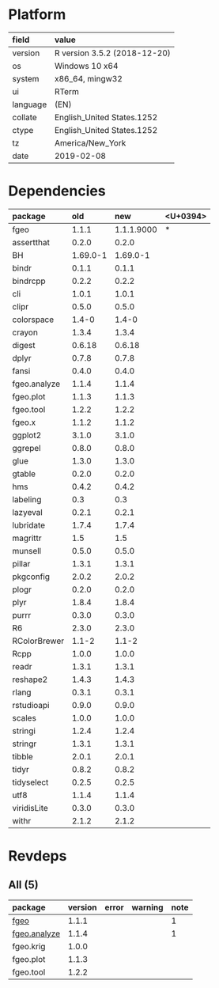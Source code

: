 # Platform

|field    |value                        |
|:--------|:----------------------------|
|version  |R version 3.5.2 (2018-12-20) |
|os       |Windows 10 x64               |
|system   |x86_64, mingw32              |
|ui       |RTerm                        |
|language |(EN)                         |
|collate  |English_United States.1252   |
|ctype    |English_United States.1252   |
|tz       |America/New_York             |
|date     |2019-02-08                   |

# Dependencies

|package      |old      |new        |<U+0394>  |
|:------------|:--------|:----------|:--|
|fgeo         |1.1.1    |1.1.1.9000 |*  |
|assertthat   |0.2.0    |0.2.0      |   |
|BH           |1.69.0-1 |1.69.0-1   |   |
|bindr        |0.1.1    |0.1.1      |   |
|bindrcpp     |0.2.2    |0.2.2      |   |
|cli          |1.0.1    |1.0.1      |   |
|clipr        |0.5.0    |0.5.0      |   |
|colorspace   |1.4-0    |1.4-0      |   |
|crayon       |1.3.4    |1.3.4      |   |
|digest       |0.6.18   |0.6.18     |   |
|dplyr        |0.7.8    |0.7.8      |   |
|fansi        |0.4.0    |0.4.0      |   |
|fgeo.analyze |1.1.4    |1.1.4      |   |
|fgeo.plot    |1.1.3    |1.1.3      |   |
|fgeo.tool    |1.2.2    |1.2.2      |   |
|fgeo.x       |1.1.2    |1.1.2      |   |
|ggplot2      |3.1.0    |3.1.0      |   |
|ggrepel      |0.8.0    |0.8.0      |   |
|glue         |1.3.0    |1.3.0      |   |
|gtable       |0.2.0    |0.2.0      |   |
|hms          |0.4.2    |0.4.2      |   |
|labeling     |0.3      |0.3        |   |
|lazyeval     |0.2.1    |0.2.1      |   |
|lubridate    |1.7.4    |1.7.4      |   |
|magrittr     |1.5      |1.5        |   |
|munsell      |0.5.0    |0.5.0      |   |
|pillar       |1.3.1    |1.3.1      |   |
|pkgconfig    |2.0.2    |2.0.2      |   |
|plogr        |0.2.0    |0.2.0      |   |
|plyr         |1.8.4    |1.8.4      |   |
|purrr        |0.3.0    |0.3.0      |   |
|R6           |2.3.0    |2.3.0      |   |
|RColorBrewer |1.1-2    |1.1-2      |   |
|Rcpp         |1.0.0    |1.0.0      |   |
|readr        |1.3.1    |1.3.1      |   |
|reshape2     |1.4.3    |1.4.3      |   |
|rlang        |0.3.1    |0.3.1      |   |
|rstudioapi   |0.9.0    |0.9.0      |   |
|scales       |1.0.0    |1.0.0      |   |
|stringi      |1.2.4    |1.2.4      |   |
|stringr      |1.3.1    |1.3.1      |   |
|tibble       |2.0.1    |2.0.1      |   |
|tidyr        |0.8.2    |0.8.2      |   |
|tidyselect   |0.2.5    |0.2.5      |   |
|utf8         |1.1.4    |1.1.4      |   |
|viridisLite  |0.3.0    |0.3.0      |   |
|withr        |2.1.2    |2.1.2      |   |

# Revdeps

## All (5)

|package                                 |version |error |warning |note |
|:---------------------------------------|:-------|:-----|:-------|:----|
|[fgeo](problems.md#fgeo)                |1.1.1   |      |        |1    |
|[fgeo.analyze](problems.md#fgeoanalyze) |1.1.4   |      |        |1    |
|fgeo.krig                               |1.0.0   |      |        |     |
|fgeo.plot                               |1.1.3   |      |        |     |
|fgeo.tool                               |1.2.2   |      |        |     |

